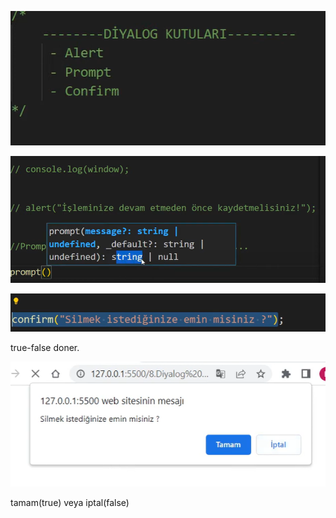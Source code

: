 ![diolag](image.png)

![promp](image-1.png)

![comfirm](image-2.png)

true-false doner.

![confırm2](image-3.png)

tamam(true) veya iptal(false)

